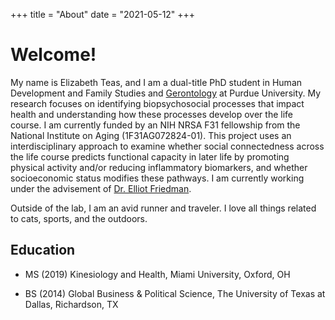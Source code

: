 +++
title = "About"
date = "2021-05-12"
+++

# Welcome!

My name is Elizabeth Teas, and I am a dual-title PhD student in Human Development and Family Studies and [Gerontology](https://www.purdue.edu/aging/) at Purdue University. My research focuses on identifying biopsychosocial processes that impact health and understanding how these processes develop over the life course. I am currently funded by an NIH NRSA F31 fellowship from the National Institute on Aging (1F31AG072824-01). This project uses an interdisciplinary approach to examine whether social connectedness across the life course predicts functional capacity in later life by promoting physical activity and/or reducing inflammatory biomarkers, and whether socioeconomic status modifies these pathways. I am currently working under the advisement of [Dr. Elliot Friedman](https://hhs.purdue.edu/directory/elliot-friedman/). 

Outside of the lab, I am an avid runner and traveler. I love all things related to cats, sports, and the outdoors.  


## Education

* MS (2019) Kinesiology and Health, Miami University, Oxford, OH

* BS (2014) Global Business & Political Science, The University of Texas at Dallas, Richardson, TX
